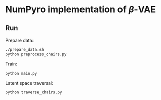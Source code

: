 # NumPyro implementation of _β_-VAE

## Run

Prepare data::

```sh
./prepare_data.sh
python preprocess_chairs.py
```

Train:

```sh
python main.py
```

Latent space traversal:

```sh
python traverse_chairs.py
```
